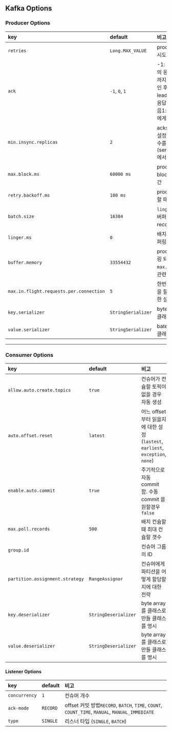 ## Kafka Options

### Producer Options

| **key**                                 | **default**        | **비고**                                                     |
| :-------------------------------------- | :----------------- | :----------------------------------------------------------- |
| `retries`                               | `Long.MAX_VALUE`   | produce 실패 시 재시도하는 횟수                              |
| `ack`                                   | `-1`, `0`, `1`     | -1: leader 브로커의 응답 및 follower 까지 복제된것을 확인 후 응답받음0: leader 브로커에게 응답을 확인하지 않음1: leader 브로커에게 응답을 확인함 |
| `min.insync.replicas`                   | `2`                | acks 값을 -1(all) 설정시 최소 복제본 수를 의미함 (server.properties 에서 설정 가능) |
| `max.block.ms`                          | `60000 ms`         | produce 할 때 block 되는 최대 시간                           |
| `retry.backoff.ms`                      | `100 ms`           | produce 를 재시도할 때의 간격                                |
| `batch.size`                            | `16384`            | `linger.ms` 동안의 버퍼링되는 최대 record 사이즈             |
| `linger.ms`                             | `0`                | 배치 전송을 위한 버퍼링 시간                                 |
| `buffer.memory`                         | `33554432`         | produce 할 때 버퍼링 되는 메모리 `max.block.ms` 와 관련있음  |
| `max.in.flight.requests.per.connection` | `5`                | 한번에 몇 개의 요청을 할 수 있는지에 대한 설정               |
| `key.serializer`                        | `StringSerializer` | byte array로 만들 클래스를 명시                              |
| `value.serializer`                      | `StringSerializer` | bate array로 만들 클래스를 명시                              |

------

### Consumer Options
| **key**                         | **default**          | **비고**                                                     |
| :------------------------------ | :------------------- | :----------------------------------------------------------- |
| `allow.auto.create.topics`      | `true`               | 컨슈머가 컨슘할 토픽이 없을 경우 자동 생성                   |
| `auto.offset.reset`             | `latest`             | 어느 offset 부터 읽을지에 대한 설정 (`lastest`, `earliest`, `exception`, `none`) |
| `enable.auto.commit`            | `true`               | 주기적으로 자동 commit 함. 수동 commit 을 원할경우 `false`   |
| `max.poll.records`              | `500`                | 배치 컨슘할 때 최대 컨슘할 갯수                              |
| `group.id`                      |                      | 컨슈머 그룹의 ID                                             |
| `partition.assignment.strategy` | `RangeAssignor`      | 컨슈머에게 파티션을 어떻게 할당할지에 대한 전략              |
| `key.deserializer`              | `StringDeserializer` | byte array를 클래스로 만들 클래스를 명시                     |
| `value.deserializer`            | `StringDeserializer` | byte array를 클래스로 만들 클래스를 명시                     |


#### Listener Options

| **key**       | **default** | **비고**                                                     |
| :------------ | :---------- | :----------------------------------------------------------- |
| `concurrency` | `1`         | 컨슈머 개수                                                  |
| `ack-mode`    | `RECORD`    | offset 커밋 방법`RECORD`, `BATCH`, `TIME`, `COUNT`, `COUNT_TIME`, `MANUAL`, `MANUAL_IMMEDIATE` |
| `type`        | `SINGLE`    | 리스너 타입 (`SINGLE`, `BATCH`)                              |